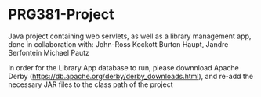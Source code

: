 # PRG381-Project
Java project containing web servlets, as well as a library management app, done in collaboration with:
John-Ross Kockott
Burton Haupt,
Jandre Serfontein
Michael Pautz

In order for the Library App database to run, please downnload Apache Derby (https://db.apache.org/derby/derby_downloads.html), and re-add the necessary JAR files to the class path of the project
